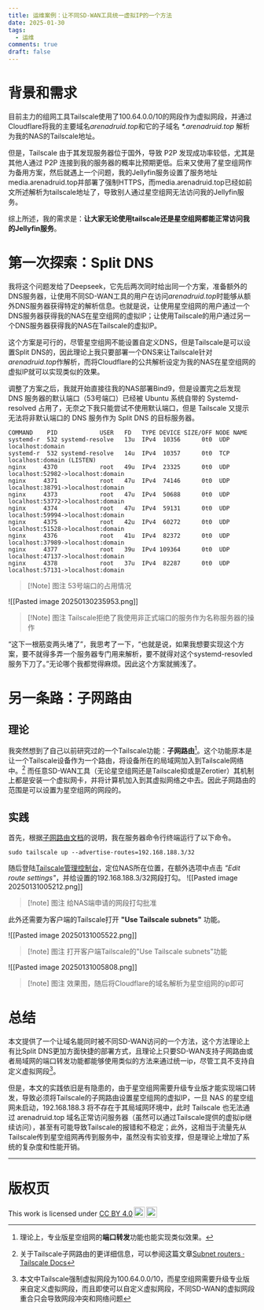 ```yaml
---
title: 运维案例：让不同SD-WAN工具统一虚拟IP的一个方法
date: 2025-01-30
tags:
  - 运维
comments: true
draft: false
---
```

# 背景和需求
目前主力的组网工具Tailscale使用了100.64.0.0/10的网段作为虚拟网段，并通过Cloudflare将我的主要域名*arenadruid.top*和它的子域名 *\*.arenadruid.top* 解析为我的NAS的Tailscale地址。

但是，Tailscale 由于其发现服务器位于国外，导致 P2P 发现成功率较低，尤其是其他人通过 P2P 连接到我的服务器的概率比预期更低。后来又使用了星空组网作为备用方案，然后就遇上一个问题，我的Jellyfin服务设置了服务地址media.arenadruid.top并部署了强制HTTPS，而media.arenadruid.top已经如前文所述解析为tailscale地址了，导致别人通过星空组网无法访问我的Jellyfin服务。

综上所述，我的需求是：**让大家无论使用tailscale还是星空组网都能正常访问我的Jellyfin服务**。

# 第一次探索：Split DNS
我将这个问题发给了Deepseek，它先后两次同时给出同一个方案，准备额外的DNS服务器，让使用不同SD-WAN工具的用户在访问*arenadruid.top*时能够从额外DNS服务器获得特定的解析信息。也就是说，让使用星空组网的用户通过一个DNS服务器获得我的NAS在星空组网的虚拟IP；让使用Tailscale的用户通过另一个DNS服务器获得我的NAS在Tailscale的虚拟IP。

这个方案是可行的，尽管星空组网不能设置自定义DNS，但是Tailscale是可以设置Split DNS的，因此理论上我只要部署一个DNS来让Tailscale针对*arenadruid.top*作解析，而将Cloudflare的公共解析设定为我的NAS在星空组网的虚拟IP就可以实现类似的效果。

调整了方案之后，我就开始直接往我的NAS部署Bind9，但是设置完之后发现 DNS 服务器的默认端口（53号端口）已经被 Ubuntu 系统自带的 Systemd-resolved 占用了，无奈之下我只能尝试不使用默认端口，但是 Tailscale 又提示无法将非默认端口的 DNS 服务作为 Split DNS 的目标服务器。

```text
COMMAND    PID            USER   FD   TYPE DEVICE SIZE/OFF NODE NAME
systemd-r  532 systemd-resolve   13u  IPv4  10356      0t0  UDP localhost:domain
systemd-r  532 systemd-resolve   14u  IPv4  10357      0t0  TCP localhost:domain (LISTEN)
nginx     4370            root   49u  IPv4  23325      0t0  UDP localhost:52982->localhost:domain
nginx     4371            root   47u  IPv4  74146      0t0  UDP localhost:38791->localhost:domain
nginx     4373            root   47u  IPv4  50688      0t0  UDP localhost:53772->localhost:domain
nginx     4374            root   47u  IPv4  59131      0t0  UDP localhost:59994->localhost:domain
nginx     4375            root   42u  IPv4  60272      0t0  UDP localhost:51528->localhost:domain
nginx     4376            root   41u  IPv4  82372      0t0  UDP localhost:37989->localhost:domain
nginx     4377            root   39u  IPv4 109364      0t0  UDP localhost:47137->localhost:domain
nginx     4378            root   37u  IPv4  82287      0t0  UDP localhost:57131->localhost:domain
```
>[!Note] 图注
>53号端口的占用情况

![[Pasted image 20250130235953.png]]
>[!Note] 图注
>Tailscale拒绝了我使用非正式端口的服务作为名称服务器的操作

“这下一根筋变两头堵了”，我思考了一下，“也就是说，如果我想要实现这个方案，要不就得多弄一个服务器专门用来解析，要不就得对这个systemd-resovled服务下刀了。”无论哪个我都觉得麻烦。因此这个方案就搁浅了。

# 另一条路：子网路由
## 理论
我突然想到了自己以前研究过的一个Tailscale功能：**子网路由**[^1]。这个功能原本是让一个Tailscale设备作为一个路由，将设备所在的局域网加入到Tailscale网络中。[^2] 而任意SD-WAN工具（无论星空组网还是Tailscale抑或是Zerotier）其机制上都是安装一个虚拟网卡，并将计算机加入到其虚拟网络之中去。因此子网路由的范围是可以设置为星空组网的网段的。
## 实践
首先，根据[子网路由文档](https://tailscale.com/kb/1019/subnets)的说明，我在服务器命令行终端运行了以下命令。

```text
sudo tailscale up --advertise-routes=192.168.188.3/32
```
随后登陆[Tailscale管理控制台](https://login.tailscale.com/admin/machines)，定位NAS所在位置，在额外选项中点击 *"Edit route settings"*，并给设置的192.168.188.3/32网段打勾。
![[Pasted image 20250131005212.png]]
>[!note] 图注
>给NAS端申请的网段打勾批准

此外还需要为客户端的Tailscale打开 **"Use Tailscale subnets"** 功能。

![[Pasted image 20250131005522.png]]
>[!note] 图注
>打开客户端Tailscale的"Use Tailscale subnets"功能

![[Pasted image 20250131005808.png]]
>[!note] 图注
>效果图，随后将Cloudflare的域名解析为星空组网的ip即可

# 总结
本文提供了一个让域名能同时被不同SD-WAN访问的一个方法，这个方法理论上有比Split DNS更加方面快捷的部署方式，且理论上只要SD-WAN支持子网路由或者局域网的端口转发功能都能够使用类似的方法来通过统一ip，尽管工具不支持自定义虚拟网段[^3]。

但是，本文的实践依旧是有隐患的，由于星空组网需要升级专业版才能实现端口转发，导致必须将Tailscale的子网路由设置星空组网的虚拟IP，一旦 NAS 的星空组网未启动，192.168.188.3 将不存在于其局域网环境中，此时 Tailscale 也无法通过 arenadruid.top 域名正常访问服务器（虽然可以通过Tailscale提供的虚拟ip继续访问），甚至有可能导致Tailscale的报错和不稳定；此外，这相当于流量先从Tailscale传到星空组网再传到服务中，虽然没有实验支撑，但是理论上增加了系统的复杂度和性能开销。

---
# 版权页
<p xmlns:cc="http://creativecommons.org/ns#" >This work is licensed under <a href="https://creativecommons.org/licenses/by/4.0/?ref=chooser-v1" target="_blank" rel="license noopener noreferrer" style="display:inline-block;">CC BY 4.0<img style="height:22px!important;margin-left:3px;vertical-align:text-bottom;" src="https://www.arenadruid.top/attachments/cc.svg" alt=""><img style="height:22px!important;margin-left:3px;vertical-align:text-bottom;" src="https://www.arenadruid.top/attachments/by.svg" alt=""></a></p>

[^1]: 理论上，专业版星空组网的**端口转发**功能也能实现类似效果。
[^2]: 关于Tailscale子网路由的更详细信息，可以参阅这篇文章[Subnet routers · Tailscale Docs](https://tailscale.com/kb/1019/subnets)
[^3]: 本文中Tailscale强制虚拟网段为100.64.0.0/10，而星空组网需要升级专业版来自定义虚拟网段，而且即使可以自定义虚拟网段，不同SD-WAN的虚拟网段重合只会导致网段冲突和网络问题